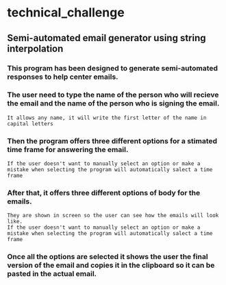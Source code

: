 # technical_challenge
## Semi-automated email generator using string interpolation
### This program has been designed to generate semi-automated responses to help center emails.
### The user need to type the name of the person who will recieve the email and the name of the person who is signing the email.
    It allows any name, it will write the first letter of the name in capital letters
### Then the program offers three different options for a stimated time frame for answering the email.
    If the user doesn't want to manually select an option or make a mistake when selecting the program will automatically salect a time frame
### After that, it offers three different options of body for the emails.
    They are shown in screen so the user can see how the emails will look like. 
    If the user doesn't want to manually select an option or make a mistake when selecting the program will automatically salect a time frame
### Once all the options are selected it shows the user the final version of the email and copies it in the clipboard so it can be pasted in the actual email.
